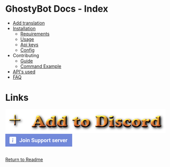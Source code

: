 # GhostyBot Docs - Index

- [Add translation](TRANSLATE.md)
- [Installation](INSTALLATION.md)
  - [Requirements](INSTALLATION.md#requirements)
  - [Usage](INSTALLATION.md#usage)
  - [Api keys](INSTALLATION.md#api-keys)
  - [Config](INSTALLATION.md#config)
- Contributing
  - [Guide](CONTRIBUTING.md)
  - [Command Example](COMMAND_OPTIONS.md)
- [API's used](APIS_USED.md)
- [FAQ](./FAQ.md)

# Links

[![Add Thunder Strike](../.github/add-to-discord.png)](https://discord.com/oauth2/authorize?client_id=632843197600759809&scope=bot&permissions=1945632119)
[![Thunder Strike Support server](../.github/join-support-server.png)](https://discord.gg/SgCABjZ3cy)

##

[Return to Readme](https://github.com/dev-caspertheghost/ghostybot)
